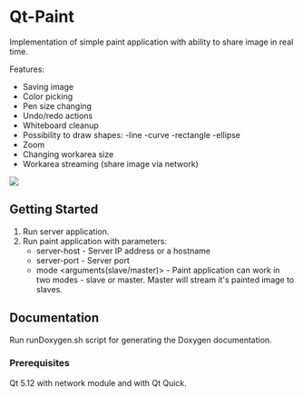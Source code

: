 # Qt-Paint

Implementation of simple paint application with ability to share image in real time.

Features:
* Saving image
* Color picking
* Pen size changing
* Undo/redo actions
* Whiteboard cleanup
* Possibility to draw shapes: 
	-line
	-curve
	-rectangle
	-ellipse
* Zoom
* Changing workarea size
* Workarea streaming (share image via network)

<img src="https://raw.githubusercontent.com/smay1613/Qt-Paint/networking/Preview.png?sanitize=true&raw=true"/>

## Getting Started

1. Run server application.
2. Run paint application with parameters:
	* server-host - Server IP address or a hostname
	* server-port - Server port
	* mode <arguments(slave/master)> - Paint application can work in two modes - slave or master.
					   Master will stream it's painted image to slaves.

## Documentation

Run runDoxygen.sh script for generating the Doxygen documentation.

### Prerequisites

Qt 5.12 with network module and with Qt Quick. 
